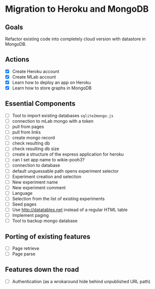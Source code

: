 # Migration to Heroku and MongoDB

## Goals

Refactor existing code into completely cloud version with datastore in MongoDB.

## Actions

- [x] Create Heroku account
- [x] Create MLab account
- [x] Learn how to deploy an app on Heroku
- [x] Learn how to store graphs in MongoDB

## Essential Components

- [ ] Tool to import existing databases `sqlite2mongo.js`
 - [ ] connection to mLab mongo with a token
 - [ ] pull from pages
 - [ ] pull from links
 - [ ] create mongo record
 - [ ] check resulting db
 - [ ] check resulting db size
- [ ] create a structure of the express application for heroku
 - [ ] can I set app name to wikie-pooh3?
 - [ ] connection to database
 - [ ] default unguessable path opens experiment selector
- [ ] Experiment creation and selection
 - [ ] New experiment name
 - [ ] New experiment comment
 - [ ] Language
 - [ ] Selection from the list of existing experiments
 - [ ] Seed pages
- [ ] Use http://datatables.net instead of a regular HTML table
 - [ ] Implement paging
- [ ] Tool to backup mongo database

## Porting of existing features

- [ ] Page retrieve
- [ ] Page parse

## Features down the road

- [ ] Authentication (as a wrokaround hide behind unpublished URL path)
